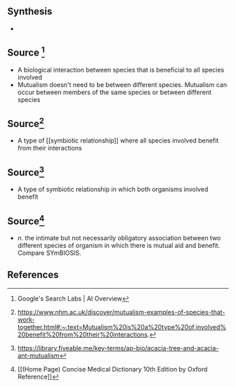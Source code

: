 ## Synthesis
- 
## Source [^1]
- A biological interaction between species that is beneficial to all species involved
- Mutualism doesn't need to be between different species. Mutualism can occur between members of the same species or between different species
## Source[^2]
- A type of [[symbiotic relationship]] where all species involved benefit from their interactions
## Source[^3]
- A type of symbiotic relationship in which both organisms involved benefit
## Source[^4]
- $n$. the intimate but not necessarily obligatory association between two different species of organism in which there is mutual aid and benefit. Compare SYmBIOSIS.
## References

[^1]: Google's Search Labs | AI Overview
[^2]: https://www.nhm.ac.uk/discover/mutualism-examples-of-species-that-work-together.html#:~:text=Mutualism%20is%20a%20type%20of,involved%20benefit%20from%20their%20interactions.
[^3]: https://library.fiveable.me/key-terms/ap-bio/acacia-tree-and-acacia-ant-mutualism
[^4]: [[(Home Page) Concise Medical Dictionary 10th Edition by Oxford Reference]]